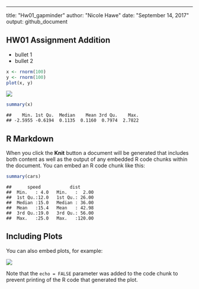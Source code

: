 
---
title: "Hw01_gapminder"
author: "Nicole Hawe"
date: "September 14, 2017"
output: github_document

## HW01 Assignment Addition 

- bullet 1
- bullet 2


```r
x <- rnorm(100)
y <- rnorm(100)
plot(x, y)
```

![](Hw01_gapminder_files/figure-html/unnamed-chunk-1-1.png)<!-- -->


```r
summary(x)
```

```
##    Min. 1st Qu.  Median    Mean 3rd Qu.    Max. 
## -2.5955 -0.6194  0.1135  0.1160  0.7974  2.7822
```


## R Markdown

When you click the **Knit** button a document will be generated that includes both content as well as the output of any embedded R code chunks within the document. You can embed an R code chunk like this:


```r
summary(cars)
```

```
##      speed           dist       
##  Min.   : 4.0   Min.   :  2.00  
##  1st Qu.:12.0   1st Qu.: 26.00  
##  Median :15.0   Median : 36.00  
##  Mean   :15.4   Mean   : 42.98  
##  3rd Qu.:19.0   3rd Qu.: 56.00  
##  Max.   :25.0   Max.   :120.00
```

## Including Plots

You can also embed plots, for example:

![](Hw01_gapminder_files/figure-html/pressure-1.png)<!-- -->

Note that the `echo = FALSE` parameter was added to the code chunk to prevent printing of the R code that generated the plot.
